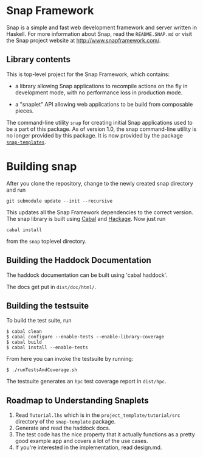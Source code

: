 Snap Framework
==============

Snap is a simple and fast web development framework and server written in
Haskell. For more information about Snap, read the `README.SNAP.md` or visit
the Snap project website at http://www.snapframework.com/.

## Library contents

This is top-level project for the Snap Framework, which contains:

  * a library allowing Snap applications to recompile actions on the
    fly in development mode, with no performance loss in production
    mode.

  * a "snaplet" API allowing web applications to be build from composable
    pieces.

The command-line utility `snap` for creating initial Snap applications used to
be a part of this package. As of version 1.0, the snap command-line utility is
no longer provided by this package.  It is now provided by the package
[`snap-templates`](https://github.com/snapframework/snap-templates).

Building snap
=============

After you clone the repository, change to the newly created snap directory and
run

    git submodule update --init --recursive

This updates all the Snap Framework dependencies to the correct version.  The
snap library is built using [Cabal](http://www.haskell.org/cabal/) and
[Hackage](http://hackage.haskell.org/packages/hackage.html). Now just run

    cabal install

from the `snap` toplevel directory.


## Building the Haddock Documentation

The haddock documentation can be built using 'cabal haddock'.

The docs get put in `dist/doc/html/`.


## Building the testsuite

To build the test suite, run

    $ cabal clean
    $ cabal configure --enable-tests --enable-library-coverage
    $ cabal build
    $ cabal install --enable-tests

From here you can invoke the testsuite by running:

    $ ./runTestsAndCoverage.sh


The testsuite generates an `hpc` test coverage report in `dist/hpc`.


## Roadmap to Understanding Snaplets

1. Read `Tutorial.lhs` which is in the `project_template/tutorial/src` directory of the `snap-template` package.
2. Generate and read the haddock docs.
3. The test code has the nice property that it actually functions as a pretty good example app and covers a lot of the use cases.
4. If you're interested in the implementation, read design.md.
